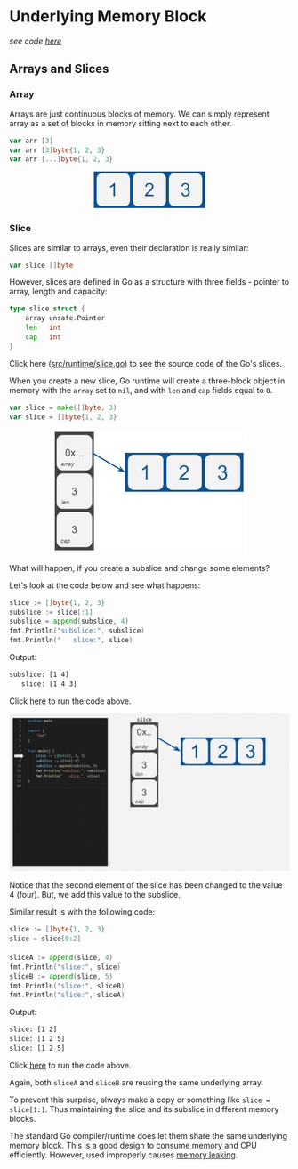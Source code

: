 # Underlying Memory Block
_see code [here](underlying_memory_block.go)_

## Arrays and Slices

### Array

Arrays are just continuous blocks of memory. We can simply represent array as a set of blocks in memory sitting next to each other.

```Go
var arr [3]
var arr [3]byte{1, 2, 3}
var arr [...]byte{1, 2, 3}
```

<p align="center"><img src="media/array.png" width=200></p>

### Slice

Slices are similar to arrays, even their declaration is really similar:

```Go
var slice []byte
```

However, slices are defined in Go as a structure with three fields - pointer to array, length and capacity:

```Go
type slice struct {
    array unsafe.Pointer
    len   int
    cap   int
}
```

Click here ([src/runtime/slice.go](https://golang.org/src/runtime/slice.go#L11)) to see the source code of the Go's slices.

When you create a new slice, Go runtime will create a three-block object in memory with the `array` set to `nil`, and with `len` and `cap` fields equal to `0`.

```Go
var slice = make([]byte, 3)
var slice = []byte{1, 2, 3}
```

<p align="center"><img src="media/slice.png" width=350></p>

What will happen, if you create a subslice and change some elements? 

Let's look at the code below and see what happens:

```Go
slice := []byte{1, 2, 3}
subslice := slice[:1]
subslice = append(subslice, 4)
fmt.Println("subslice:", subslice)
fmt.Println("   slice:", slice)
```

Output:

```bash
subslice: [1 4]
   slice: [1 4 3]
```

Click [here](https://play.golang.org/p/HC43cpEKtF5) to run the code above.

<p align="center"><img src="media/subslice.gif" /></p>

Notice that the second element of the slice has been changed to the value 4 (four). But, we add this value to the subslice.

Similar result is with the following code:

```Go
slice := []byte{1, 2, 3}
slice = slice[0:2]

sliceA := append(slice, 4)
fmt.Println("slice:", slice)
sliceB := append(slice, 5)
fmt.Println("slice:", sliceB)
fmt.Println("slice:", sliceA)
```

Output:

```bash
slice: [1 2]
slice: [1 2 5]
slice: [1 2 5]
```

Click [here](https://play.golang.org/p/GShOrk-8Pza) to run the code above.

Again, both `sliceA` and `sliceB` are reusing the same underlying array.

To prevent this surprise, always make a copy or something like `slice = slice[1:]`. Thus maintaining the slice and its subslice in different memory blocks.


The standard Go compiler/runtime does let them share the same underlying memory block. This is a good design to consume memory and CPU efficiently. However, used improperly causes [memory leaking](/memoryleak/README.md).
